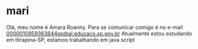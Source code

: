 # mari
Olá, meu nome é Amara Roanny. Para se comunicar comigo é no e-mail 0000010959363844sp@al.educaco.sp.gov.br
Atualmente estou estudando em Itirapina-SP, estamos trabalhando em java script
